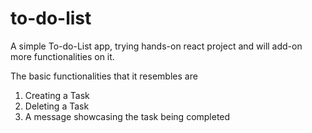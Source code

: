 # to-do-list
A simple To-do-List app, trying hands-on react project and will add-on more functionalities on it. 

The basic functionalities that it resembles are 
1. Creating a Task
2. Deleting a Task
3. A message showcasing the task being completed
